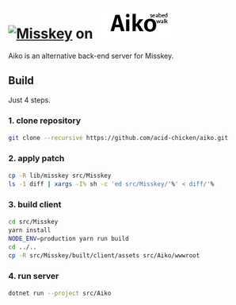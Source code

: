 # [![Misskey](https://github.com/syuilo/misskey/blob/master/assets/title.png?raw=true)](https://github.com/syuilo/misskey) on [![Aiko](/assets/logo.png)](https://github.com/acid-chicken/aiko)

Aiko is an alternative back-end server for Misskey.

## Build

Just 4 steps.

### 1. clone repository

```bash
git clone --recursive https://github.com/acid-chicken/aiko.git
```

### 2. apply patch

```bash
cp -R lib/misskey src/Misskey
ls -1 diff | xargs -I% sh -c 'ed src/Misskey/'%' < diff/'%
```

### 3. build client

```bash
cd src/Misskey
yarn install
NODE_ENV=production yarn run build
cd ../..
cp -R src/Misskey/built/client/assets src/Aiko/wwwroot
```

### 4. run server

```bash
dotnet run --project src/Aiko
```
